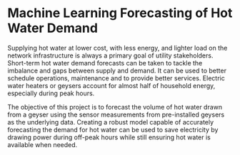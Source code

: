 # Machine Learning Forecasting of Hot Water Demand

Supplying hot water at lower cost, with less energy, and lighter load on the network infrastructure is always a primary goal of utility stakeholders. Short-term hot water demand forecasts can be taken to tackle the imbalance and gaps between supply and demand. It can be used to better schedule operations, maintenance and to provide better services. Electric water heaters or geysers account for almost half of household energy, especially during peak hours. 

The objective of this project is to forecast the volume of hot water drawn from a geyser using the sensor measurements from pre-installed geysers as the underlying data. Creating a robust model capable of accurately forecasting the demand for hot water can be used to save electricity by drawing power during off-peak hours while still ensuring hot water is available when needed.
